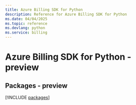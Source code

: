 ```yaml
---
title: Azure Billing SDK for Python
description: Reference for Azure Billing SDK for Python
ms.date: 04/04/2025
ms.topic: reference
ms.devlang: python
ms.service: billing
---
```

# Azure Billing SDK for Python - preview
## Packages - preview
[!INCLUDE [packages](billing-index.md)]